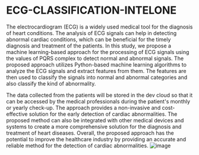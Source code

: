 # ECG-CLASSIFICATION-INTELONE

The electrocardiogram (ECG) is a widely used medical tool for the diagnosis of heart conditions. The analysis of ECG signals can help in detecting abnormal cardiac conditions, which can be beneficial for the timely diagnosis and treatment of the patients. In this study, we propose a machine learning-based approach for the processing of ECG signals using the values of PQRS complex to detect normal and abnormal signals. The proposed approach utilizes Python-based machine learning algorithms to analyze the ECG signals and extract features from them. The features are then used to classify the signals into normal and abnormal categories and also classify the kind of abnormality.

The data collected from the patients will be stored in the dev cloud so that it can be accessed by the medical professionals during the patient's monthly or yearly check-up. The approach provides a non-invasive and cost-effective solution for the early detection of cardiac abnormalities. The proposed method can also be integrated with other medical devices and systems to create a more comprehensive solution for the diagnosis and treatment of heart diseases. Overall, the proposed approach has the potential to improve the healthcare industry by providing an accurate and reliable method for the detection of cardiac abnormalities.
![image](https://user-images.githubusercontent.com/114720577/235285083-233273e1-4fe5-42c2-b9a5-c3156a707356.png)

